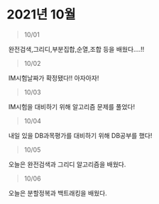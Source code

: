 # 2021년 10월



> 10/01

​	완전검색,그리디,부분집합,순열,조합 등을 배웠다....!!

> 10/02

​	IM시험날짜가 확정됐다!! 아자아자!

> 10/03

​	IM시험을 대비하기 위해 알고리즘 문제를 풀었다!

>10/04

​	내일 있을 DB과목평가를 대비하기 위해 DB공부를 했다!

> 10/05

​	 오늘은 완전검색과 그리디 알고리즘을 배웠다.

> 10/06

​	오늘은 분할정복과 백트래킹을 배웠다. 





